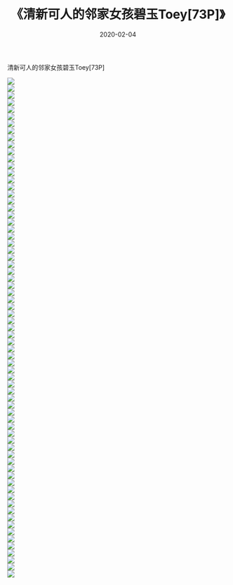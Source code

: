 ﻿---
layout: post
title:  《清新可人的邻家女孩碧玉Toey[73P]》
date:   2020-02-04
img: http://img.660000.xyz/Sharelink/唯美/2020/清新可人的邻家女孩碧玉Toey[73P]/000.jpg
categories: [美女, 清纯, 唯美]
---

清新可人的邻家女孩碧玉Toey[73P]

  ![](http://img.660000.xyz/Sharelink/唯美/2020/清新可人的邻家女孩碧玉Toey[73P]/001.jpg) <br> ![](http://img.660000.xyz/Sharelink/唯美/2020/清新可人的邻家女孩碧玉Toey[73P]/002.jpg) <br> ![](http://img.660000.xyz/Sharelink/唯美/2020/清新可人的邻家女孩碧玉Toey[73P]/003.jpg) <br> ![](http://img.660000.xyz/Sharelink/唯美/2020/清新可人的邻家女孩碧玉Toey[73P]/004.jpg) <br> ![](http://img.660000.xyz/Sharelink/唯美/2020/清新可人的邻家女孩碧玉Toey[73P]/005.jpg) <br> ![](http://img.660000.xyz/Sharelink/唯美/2020/清新可人的邻家女孩碧玉Toey[73P]/006.jpg) <br> ![](http://img.660000.xyz/Sharelink/唯美/2020/清新可人的邻家女孩碧玉Toey[73P]/007.jpg) <br> ![](http://img.660000.xyz/Sharelink/唯美/2020/清新可人的邻家女孩碧玉Toey[73P]/008.jpg) <br> ![](http://img.660000.xyz/Sharelink/唯美/2020/清新可人的邻家女孩碧玉Toey[73P]/009.jpg) <br> ![](http://img.660000.xyz/Sharelink/唯美/2020/清新可人的邻家女孩碧玉Toey[73P]/010.jpg) <br> ![](http://img.660000.xyz/Sharelink/唯美/2020/清新可人的邻家女孩碧玉Toey[73P]/011.jpg) <br> ![](http://img.660000.xyz/Sharelink/唯美/2020/清新可人的邻家女孩碧玉Toey[73P]/012.jpg) <br> ![](http://img.660000.xyz/Sharelink/唯美/2020/清新可人的邻家女孩碧玉Toey[73P]/013.jpg) <br> ![](http://img.660000.xyz/Sharelink/唯美/2020/清新可人的邻家女孩碧玉Toey[73P]/014.jpg) <br> ![](http://img.660000.xyz/Sharelink/唯美/2020/清新可人的邻家女孩碧玉Toey[73P]/015.jpg) <br> ![](http://img.660000.xyz/Sharelink/唯美/2020/清新可人的邻家女孩碧玉Toey[73P]/016.jpg) <br> ![](http://img.660000.xyz/Sharelink/唯美/2020/清新可人的邻家女孩碧玉Toey[73P]/017.jpg) <br> ![](http://img.660000.xyz/Sharelink/唯美/2020/清新可人的邻家女孩碧玉Toey[73P]/018.jpg) <br> ![](http://img.660000.xyz/Sharelink/唯美/2020/清新可人的邻家女孩碧玉Toey[73P]/019.jpg) <br> ![](http://img.660000.xyz/Sharelink/唯美/2020/清新可人的邻家女孩碧玉Toey[73P]/020.jpg) <br> ![](http://img.660000.xyz/Sharelink/唯美/2020/清新可人的邻家女孩碧玉Toey[73P]/021.jpg) <br> ![](http://img.660000.xyz/Sharelink/唯美/2020/清新可人的邻家女孩碧玉Toey[73P]/022.jpg) <br> ![](http://img.660000.xyz/Sharelink/唯美/2020/清新可人的邻家女孩碧玉Toey[73P]/023.jpg) <br> ![](http://img.660000.xyz/Sharelink/唯美/2020/清新可人的邻家女孩碧玉Toey[73P]/024.jpg) <br> ![](http://img.660000.xyz/Sharelink/唯美/2020/清新可人的邻家女孩碧玉Toey[73P]/025.jpg) <br> ![](http://img.660000.xyz/Sharelink/唯美/2020/清新可人的邻家女孩碧玉Toey[73P]/026.jpg) <br> ![](http://img.660000.xyz/Sharelink/唯美/2020/清新可人的邻家女孩碧玉Toey[73P]/027.jpg) <br> ![](http://img.660000.xyz/Sharelink/唯美/2020/清新可人的邻家女孩碧玉Toey[73P]/028.jpg) <br> ![](http://img.660000.xyz/Sharelink/唯美/2020/清新可人的邻家女孩碧玉Toey[73P]/029.jpg) <br> ![](http://img.660000.xyz/Sharelink/唯美/2020/清新可人的邻家女孩碧玉Toey[73P]/030.jpg) <br> ![](http://img.660000.xyz/Sharelink/唯美/2020/清新可人的邻家女孩碧玉Toey[73P]/031.jpg) <br> ![](http://img.660000.xyz/Sharelink/唯美/2020/清新可人的邻家女孩碧玉Toey[73P]/032.jpg) <br> ![](http://img.660000.xyz/Sharelink/唯美/2020/清新可人的邻家女孩碧玉Toey[73P]/033.jpg) <br> ![](http://img.660000.xyz/Sharelink/唯美/2020/清新可人的邻家女孩碧玉Toey[73P]/034.jpg) <br> ![](http://img.660000.xyz/Sharelink/唯美/2020/清新可人的邻家女孩碧玉Toey[73P]/035.jpg) <br> ![](http://img.660000.xyz/Sharelink/唯美/2020/清新可人的邻家女孩碧玉Toey[73P]/036.jpg) <br> ![](http://img.660000.xyz/Sharelink/唯美/2020/清新可人的邻家女孩碧玉Toey[73P]/037.jpg) <br> ![](http://img.660000.xyz/Sharelink/唯美/2020/清新可人的邻家女孩碧玉Toey[73P]/038.jpg) <br> ![](http://img.660000.xyz/Sharelink/唯美/2020/清新可人的邻家女孩碧玉Toey[73P]/039.jpg) <br> ![](http://img.660000.xyz/Sharelink/唯美/2020/清新可人的邻家女孩碧玉Toey[73P]/040.jpg) <br> ![](http://img.660000.xyz/Sharelink/唯美/2020/清新可人的邻家女孩碧玉Toey[73P]/041.jpg) <br> ![](http://img.660000.xyz/Sharelink/唯美/2020/清新可人的邻家女孩碧玉Toey[73P]/042.jpg) <br> ![](http://img.660000.xyz/Sharelink/唯美/2020/清新可人的邻家女孩碧玉Toey[73P]/043.jpg) <br> ![](http://img.660000.xyz/Sharelink/唯美/2020/清新可人的邻家女孩碧玉Toey[73P]/044.jpg) <br> ![](http://img.660000.xyz/Sharelink/唯美/2020/清新可人的邻家女孩碧玉Toey[73P]/045.jpg) <br> ![](http://img.660000.xyz/Sharelink/唯美/2020/清新可人的邻家女孩碧玉Toey[73P]/046.jpg) <br> ![](http://img.660000.xyz/Sharelink/唯美/2020/清新可人的邻家女孩碧玉Toey[73P]/047.jpg) <br> ![](http://img.660000.xyz/Sharelink/唯美/2020/清新可人的邻家女孩碧玉Toey[73P]/048.jpg) <br> ![](http://img.660000.xyz/Sharelink/唯美/2020/清新可人的邻家女孩碧玉Toey[73P]/049.jpg) <br> ![](http://img.660000.xyz/Sharelink/唯美/2020/清新可人的邻家女孩碧玉Toey[73P]/050.jpg) <br> ![](http://img.660000.xyz/Sharelink/唯美/2020/清新可人的邻家女孩碧玉Toey[73P]/051.jpg) <br> ![](http://img.660000.xyz/Sharelink/唯美/2020/清新可人的邻家女孩碧玉Toey[73P]/052.jpg) <br> ![](http://img.660000.xyz/Sharelink/唯美/2020/清新可人的邻家女孩碧玉Toey[73P]/053.jpg) <br> ![](http://img.660000.xyz/Sharelink/唯美/2020/清新可人的邻家女孩碧玉Toey[73P]/054.jpg) <br> ![](http://img.660000.xyz/Sharelink/唯美/2020/清新可人的邻家女孩碧玉Toey[73P]/055.jpg) <br> ![](http://img.660000.xyz/Sharelink/唯美/2020/清新可人的邻家女孩碧玉Toey[73P]/056.jpg) <br> ![](http://img.660000.xyz/Sharelink/唯美/2020/清新可人的邻家女孩碧玉Toey[73P]/057.jpg) <br> ![](http://img.660000.xyz/Sharelink/唯美/2020/清新可人的邻家女孩碧玉Toey[73P]/058.jpg) <br> ![](http://img.660000.xyz/Sharelink/唯美/2020/清新可人的邻家女孩碧玉Toey[73P]/059.jpg) <br> ![](http://img.660000.xyz/Sharelink/唯美/2020/清新可人的邻家女孩碧玉Toey[73P]/060.jpg) <br> ![](http://img.660000.xyz/Sharelink/唯美/2020/清新可人的邻家女孩碧玉Toey[73P]/061.jpg) <br> ![](http://img.660000.xyz/Sharelink/唯美/2020/清新可人的邻家女孩碧玉Toey[73P]/062.jpg) <br> ![](http://img.660000.xyz/Sharelink/唯美/2020/清新可人的邻家女孩碧玉Toey[73P]/063.jpg) <br> ![](http://img.660000.xyz/Sharelink/唯美/2020/清新可人的邻家女孩碧玉Toey[73P]/064.jpg) <br> ![](http://img.660000.xyz/Sharelink/唯美/2020/清新可人的邻家女孩碧玉Toey[73P]/065.jpg) <br> ![](http://img.660000.xyz/Sharelink/唯美/2020/清新可人的邻家女孩碧玉Toey[73P]/066.jpg) <br> ![](http://img.660000.xyz/Sharelink/唯美/2020/清新可人的邻家女孩碧玉Toey[73P]/067.jpg) <br> ![](http://img.660000.xyz/Sharelink/唯美/2020/清新可人的邻家女孩碧玉Toey[73P]/068.jpg) <br> ![](http://img.660000.xyz/Sharelink/唯美/2020/清新可人的邻家女孩碧玉Toey[73P]/069.jpg) <br> ![](http://img.660000.xyz/Sharelink/唯美/2020/清新可人的邻家女孩碧玉Toey[73P]/070.jpg) <br> ![](http://img.660000.xyz/Sharelink/唯美/2020/清新可人的邻家女孩碧玉Toey[73P]/071.jpg) <br>